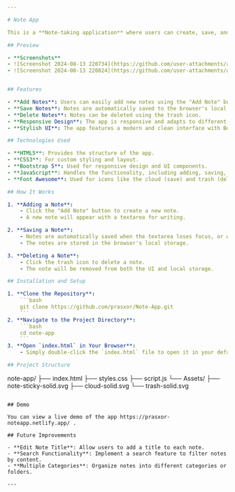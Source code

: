 ```yaml
---

# Note App

This is a **Note-taking application** where users can create, save, and delete notes. The notes are saved in the browser's local storage, ensuring they persist even after the page is refreshed.

## Preview

- **Screenshots**
- ![Screenshot 2024-08-13 220734](https://github.com/user-attachments/assets/e1dd0ab1-e71e-4464-9767-eaecf9f5cfe1)
- ![Screenshot 2024-08-13 220824](https://github.com/user-attachments/assets/3272a8f1-2867-4262-8980-e675d969e6ba)


## Features

- **Add Notes**: Users can easily add new notes using the "Add Note" button.
- **Save Notes**: Notes are automatically saved to the browser's local storage.
- **Delete Notes**: Notes can be deleted using the trash icon.
- **Responsive Design**: The app is responsive and adapts to different screen sizes.
- **Stylish UI**: The app features a modern and clean interface with Bootstrap integration and custom CSS.

## Technologies Used

- **HTML5**: Provides the structure of the app.
- **CSS3**: For custom styling and layout.
- **Bootstrap 5**: Used for responsive design and UI components.
- **JavaScript**: Handles the functionality, including adding, saving, and deleting notes.
- **Font Awesome**: Used for icons like the cloud (save) and trash (delete).

## How It Works

1. **Adding a Note**:
    - Click the "Add Note" button to create a new note.
    - A new note will appear with a textarea for writing.

2. **Saving a Note**:
    - Notes are automatically saved when the textarea loses focus, or when the save icon (cloud) is clicked.
    - The notes are stored in the browser's local storage.

3. **Deleting a Note**:
    - Click the trash icon to delete a note.
    - The note will be removed from both the UI and local storage.

## Installation and Setup

1. **Clone the Repository**:
    ```bash
    git clone https://github.com/prasxor/Note-App.git
    ```
2. **Navigate to the Project Directory**:
    ```bash
    cd note-app
    ```
3. **Open `index.html` in Your Browser**:
    - Simply double-click the `index.html` file to open it in your default web browser.

## Project Structure

```
note-app/
├── index.html
├── styles.css
├── script.js
└── Assets/
    ├── note-sticky-solid.svg
    ├── cloud-solid.svg
    └── trash-solid.svg
```

## Demo

You can view a live demo of the app https://prasxor-noteapp.netlify.app/ .

## Future Improvements

- **Edit Note Title**: Allow users to add a title to each note.
- **Search Functionality**: Implement a search feature to filter notes by content.
- **Multiple Categories**: Organize notes into different categories or folders.

---
```

